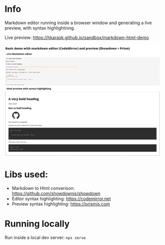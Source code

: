 # Info
Markdown editor running inside a browser window and generating a live preview, with syntax highlightning.

Live preview: https://hkarask.github.io/sandbox/markdown-html-demo

![Screenshot](./screenshot.png)

# Libs used:

- Markdown to Html converison: https://github.com/showdownjs/showdown
- Editor syntax highlighting: https://codemirror.net
- Preview syntax highlighting: https://prismjs.com

# Running locally

Run inside a local dev server: `npx serve`

